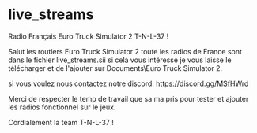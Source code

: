 # live_streams
Radio Français Euro Truck Simulator 2 T-N-L-37 !

Salut les routiers Euro Truck Simulator 2 toute les radios de France sont dans le fichier live_streams.sii si cela vous intéresse je vous laisse le télécharger et de l'ajouter sur Documents\Euro Truck Simulator 2. 

  

si vous voulez nous contactez notre discord: https://discord.gg/MSfHWrd 

 Merci de respecter le temp de travail que sa ma pris pour tester et ajouter les radios fonctionnel sur le jeux. 

 

Cordialement la team T-N-L-37 ! 
